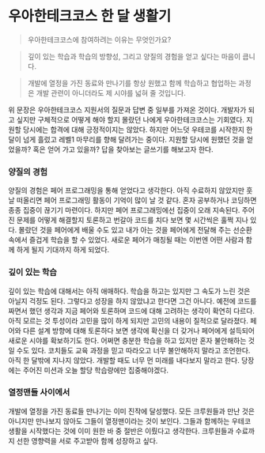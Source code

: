 # 우아한테크코스 한 달 생활기

> 우아한테크코스에 참여하려는 이유는 무엇인가요?

> 깊이 있는 학습과 학습의 방향성, 그리고 양질의 경험을 얻고 싶다는 마음이 큽니다.

> 개발에 열정을 가진 동료와 만나기를 항상 원했고 함께 학습하고 협업하는 과정은 개발 관련이 아니더라도 제 시야를 넓혀 줄 것입니다.

위 문장은 우아한테크코스 지원서의 질문과 답변 중 일부를 가져온 것이다. 개발자가 되고 싶지만 구체적으로 어떻게 해야 할지 몰랐던 나에게 우아한테크코스는 기회였다. 지원할 당시에는 합격에 대해 긍정적이지는 않았다. 하지만 어느덧 우테코를 시작한지 한 달이 넘게 흘렀고 레벨1 마무리를 향해 달려가는 중이다. 지원할 당시에 원했던 것을 얻었을까? 혹은 얻어 가고 있을까? 답을 찾아보는 글쓰기를 해보고자 한다.

### 양질의 경험
양질의 경험은 페어 프로그래밍을 통해 얻었다고 생각한다. 아직 수료하지 않았지만 훗날 떠올리면 페어 프로그래밍 활동이 기억이 많이 날 것 같다. 혼자 공부하거나 코딩하면 종종 집중이 끊기기 마련이다. 하지만 페어 프로그래밍에선 집중이 오래 지속된다. 주어진 문제를 어떻게 해결할지 토론하고 번갈아 코드를 치다 보면 몇 시간씩은 훌쩍 지나 있다. 몰랐던 것을 페어에게 배울 수도 있고 내가 아는 것을 페어에게 전달해 주는 선순환 속에서 즐겁게 학습을 할 수 있었다. 새로운 페어가 매칭될 때는 이번엔 어떤 사람과 함께 하게 될지 기대까지 하게 되었다.

### 깊이 있는 학습
깊이 있는 학습에 대해서는 아직 애매하다. 학습을 하고는 있지만 그 속도가 느린 것은 아닐지 걱정도 된다. 그렇다고 성장을 하지 않았냐고 한다면 그건 아니다. 예전에 코드를 짜면서 했던 생각과 지금 페어와 토론하며 코드에 대해 고려하는 생각이 확연히 다르다. 아직 모르는 것 투성이라 고민을 많이 하게 되지만 고민의 내용이 질적으로 달라졌다. 페어와 다른 설계 방향에 대해 토론하다 보면 생각에 확신을 더 갖거나 페어에게 설득되어 새로운 시야를 확보하기도 한다. 어쩌면 충분한 학습을 하고 있지만 혼자 불안해하는 것일 수도 있다. 코치들도 교육 과정을 믿고 따라오고 너무 불안해하지 말라고 조언한다. 아직 한 달밖에 지나지 않았다. 개발할 때도 너무 먼 미래를 내다보지 말라고 한다. 당장에는 주어진 미션과 오늘 할당 학습량에만 집중해야겠다.

### 열정맨들 사이에서
개발에 열정을 가진 동료들 만나기는 이미 진작에 달성했다. 모든 크루원들과 만난 것은 아니지만 만나보지 않아도 그들이 열정맨이라는 것이 보인다. 그들과 함께하는 우테코 생활을 시작했다는 것에 이미 원한 바 중 절반은 이뤘다고 생각한다. 크루원들과 수료까지 선한 영향력을 서로 주고받아 함께 성장하고 싶다.